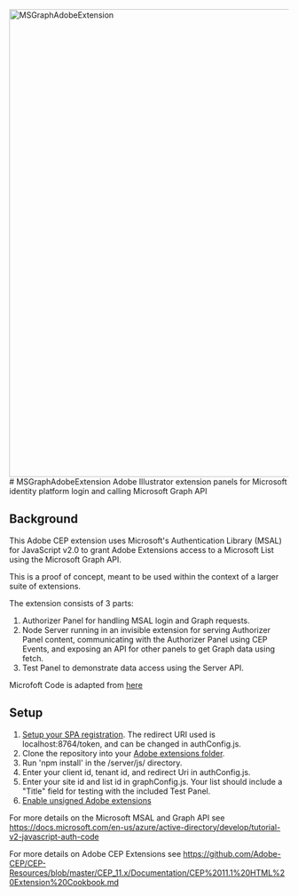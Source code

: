 <img width="842" alt="MSGraphAdobeExtension" src="https://user-images.githubusercontent.com/108314612/189532062-9b10b79c-8c0a-4dfa-a9c3-2b5eb273bae0.png">
# MSGraphAdobeExtension
Adobe Illustrator extension panels for Microsoft identity platform login and calling Microsoft Graph API

## Background
This Adobe CEP extension uses Microsoft's Authentication Library (MSAL) for JavaScript v2.0 to grant Adobe Extensions access to a Microsoft List using the Microsoft Graph API.

This is a proof of concept, meant to be used within the context of a larger suite of extensions.

The extension consists of 3 parts:
1) Authorizer Panel for handling MSAL login and Graph requests.
1) Node Server running in an invisible extension for serving Authorizer Panel content, communicating with the Authorizer Panel using CEP Events, and exposing an API for other panels to get Graph data using fetch.
3) Test Panel to demonstrate data access using the Server API.

Microfoft Code is adapted from [here](https://github.com/Azure-Samples/ms-identity-javascript-v2)

## Setup
1) [Setup your SPA registration](https://docs.microsoft.com/en-us/azure/active-directory/develop/scenario-spa-app-registration). The redirect URI used is localhost:8764/token, and can be changed in authConfig.js.
2) Clone the repository into your [Adobe extensions folder](https://github.com/Adobe-CEP/CEP-Resources/blob/master/CEP_11.x/Documentation/CEP%2011.1%20HTML%20Extension%20Cookbook.md#extension-folders).
3) Run 'npm install' in the /server/js/ directory.
4) Enter your client id, tenant id, and redirect Uri in authConfig.js.
5) Enter your site id and list id in graphConfig.js. Your list should include a "Title" field for testing with the included Test Panel.
6) [Enable unsigned Adobe extensions](https://github.com/Adobe-CEP/CEP-Resources/blob/master/CEP_11.x/Documentation/CEP%2011.1%20HTML%20Extension%20Cookbook.md#debugging-unsigned-extensions)

For more details on the Microsoft MSAL and Graph API see https://docs.microsoft.com/en-us/azure/active-directory/develop/tutorial-v2-javascript-auth-code

For more details on Adobe CEP Extensions see https://github.com/Adobe-CEP/CEP-Resources/blob/master/CEP_11.x/Documentation/CEP%2011.1%20HTML%20Extension%20Cookbook.md

